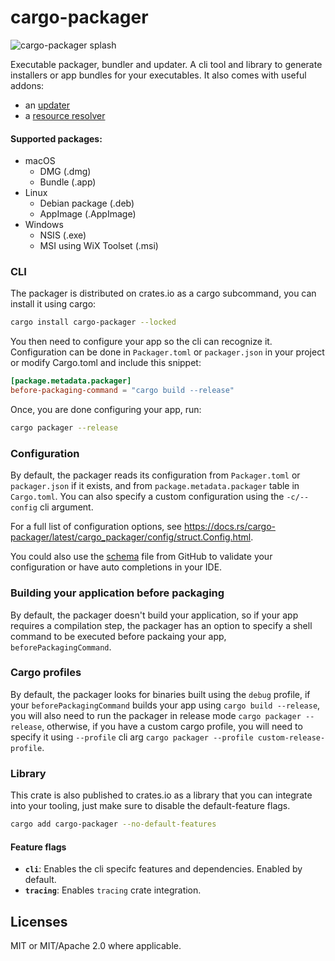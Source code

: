 # cargo-packager

<img src=".github/splash.png" alt="cargo-packager splash" />

Executable packager, bundler and updater. A cli tool and library to generate installers or app bundles for your executables.
It also comes with useful addons:

- an [updater](https://docs.rs/cargo-packager-updater)
- a [resource resolver](https://docs.rs/cargo-packager-resource-resolver)

#### Supported packages:

- macOS
  - DMG (.dmg)
  - Bundle (.app)
- Linux
  - Debian package (.deb)
  - AppImage (.AppImage)
- Windows
  - NSIS (.exe)
  - MSI using WiX Toolset (.msi)

### CLI

The packager is distributed on crates.io as a cargo subcommand, you can install it using cargo:

```sh
cargo install cargo-packager --locked
```

You then need to configure your app so the cli can recognize it. Configuration can be done in `Packager.toml` or `packager.json` in your project or modify Cargo.toml and include this snippet:

```toml
[package.metadata.packager]
before-packaging-command = "cargo build --release"
```

Once, you are done configuring your app, run:

```sh
cargo packager --release
```

### Configuration

By default, the packager reads its configuration from `Packager.toml` or `packager.json` if it exists, and from `package.metadata.packager` table in `Cargo.toml`.
You can also specify a custom configuration using the `-c/--config` cli argument.

For a full list of configuration options, see https://docs.rs/cargo-packager/latest/cargo_packager/config/struct.Config.html.

You could also use the [schema](./schema.json) file from GitHub to validate your configuration or have auto completions in your IDE.

### Building your application before packaging

By default, the packager doesn't build your application, so if your app requires a compilation step, the packager has an option to specify a shell command to be executed before packaing your app, `beforePackagingCommand`.

### Cargo profiles

By default, the packager looks for binaries built using the `debug` profile, if your `beforePackagingCommand` builds your app using `cargo build --release`, you will also need to
run the packager in release mode `cargo packager --release`, otherwise, if you have a custom cargo profile, you will need to specify it using `--profile` cli arg `cargo packager --profile custom-release-profile`.

### Library

This crate is also published to crates.io as a library that you can integrate into your tooling, just make sure to disable the default-feature flags.

```sh
cargo add cargo-packager --no-default-features
```

#### Feature flags

- **`cli`**: Enables the cli specifc features and dependencies. Enabled by default.
- **`tracing`**: Enables `tracing` crate integration.

## Licenses

MIT or MIT/Apache 2.0 where applicable.
